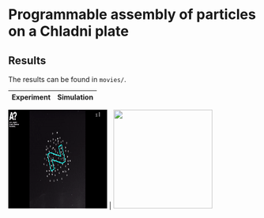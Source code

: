 # Programmable assembly of particles on a Chladni plate

## Results
The results can be found in `movies/`.

**Experiment** | **Simulation**
------ | ------
<img src="Extra/Experiment.gif" data-canonical-src="Extra/Experiment.gif" width="200" height="200" />  
| <img src="Extra/Simulation.gif" data-canonical-src="Extra/Simulation.gif" width="200" height="200" /> 




